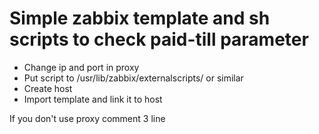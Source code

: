 # Simple zabbix template and sh scripts to check paid-till parameter

  - Change ip and port in proxy
  - Put script to /usr/lib/zabbix/externalscripts/ or similar
  - Create host
  - Import template and link it to host

If you don't use proxy comment 3 line  
